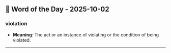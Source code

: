 ## 📅 Word of the Day - 2025-10-02

### **violation**
- **Meaning**: The act or an instance of violating or the condition of being violated.

---
